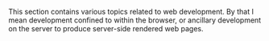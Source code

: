 This section contains various topics related to web development.
By that I mean development confined to within the browser, or ancillary development on the server to produce server-side rendered web pages.